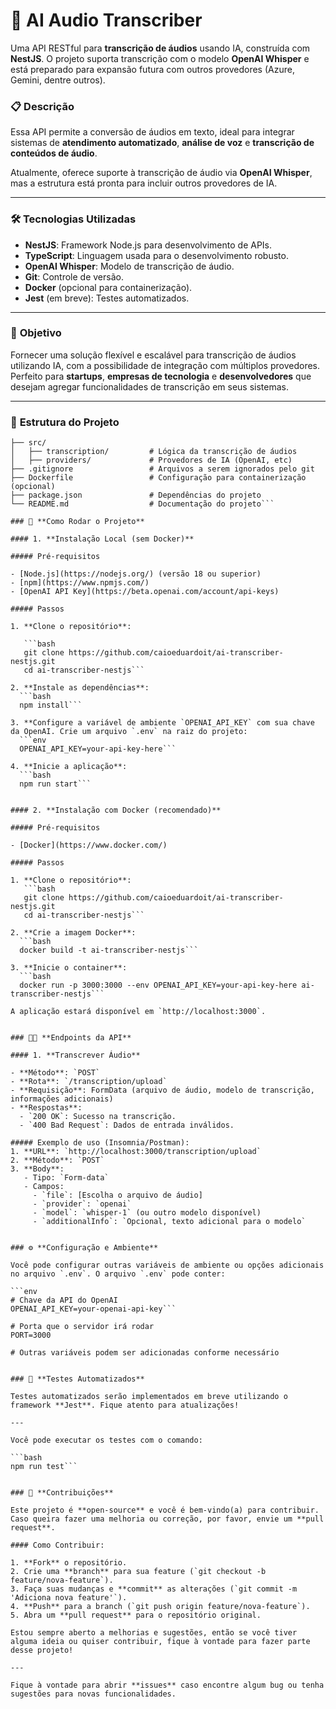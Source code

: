 # 🚀 **AI Audio Transcriber**

Uma API RESTful para **transcrição de áudios** usando IA, construída com **NestJS**. O projeto suporta transcrição com o modelo **OpenAI Whisper** e está preparado para expansão futura com outros provedores (Azure, Gemini, dentre outros).

### 📋 **Descrição**
Essa API permite a conversão de áudios em texto, ideal para integrar sistemas de **atendimento automatizado**, **análise de voz** e **transcrição de conteúdos de áudio**.

Atualmente, oferece suporte à transcrição de áudio via **OpenAI Whisper**, mas a estrutura está pronta para incluir outros provedores de IA.

---

### 🛠️ **Tecnologias Utilizadas**
- **NestJS**: Framework Node.js para desenvolvimento de APIs.
- **TypeScript**: Linguagem usada para o desenvolvimento robusto.
- **OpenAI Whisper**: Modelo de transcrição de áudio.
- **Git**: Controle de versão.
- **Docker** (opcional para containerização).
- **Jest** (em breve): Testes automatizados.

---

### 🎯 **Objetivo**
Fornecer uma solução flexível e escalável para transcrição de áudios utilizando IA, com a possibilidade de integração com múltiplos provedores. Perfeito para **startups**, **empresas de tecnologia** e **desenvolvedores** que desejam agregar funcionalidades de transcrição em seus sistemas.

---

### 📂 **Estrutura do Projeto**
```plaintext
├── src/
│   ├── transcription/         # Lógica da transcrição de áudios
│   ├── providers/             # Provedores de IA (OpenAI, etc)
├── .gitignore                 # Arquivos a serem ignorados pelo git
├── Dockerfile                 # Configuração para containerização (opcional)
├── package.json               # Dependências do projeto
└── README.md                  # Documentação do projeto```

### 🚀 **Como Rodar o Projeto**

#### 1. **Instalação Local (sem Docker)**

##### Pré-requisitos

- [Node.js](https://nodejs.org/) (versão 18 ou superior)
- [npm](https://www.npmjs.com/)
- [OpenAI API Key](https://beta.openai.com/account/api-keys)

##### Passos

1. **Clone o repositório**:

   ```bash
   git clone https://github.com/caioeduardoit/ai-transcriber-nestjs.git
   cd ai-transcriber-nestjs```

2. **Instale as dependências**:
  ```bash
  npm install```

3. **Configure a variável de ambiente `OPENAI_API_KEY` com sua chave da OpenAI. Crie um arquivo `.env` na raiz do projeto:
  ```env
  OPENAI_API_KEY=your-api-key-here```

4. **Inicie a aplicação**:
  ```bash
  npm run start```


#### 2. **Instalação com Docker (recomendado)**

##### Pré-requisitos

- [Docker](https://www.docker.com/)

##### Passos

1. **Clone o repositório**:
   ```bash
   git clone https://github.com/caioeduardoit/ai-transcriber-nestjs.git
   cd ai-transcriber-nestjs```

2. **Crie a imagem Docker**:
  ```bash
  docker build -t ai-transcriber-nestjs```

3. **Inicie o container**:
  ```bash
  docker run -p 3000:3000 --env OPENAI_API_KEY=your-api-key-here ai-transcriber-nestjs```

A aplicação estará disponível em `http://localhost:3000`.


### 🧑‍💻 **Endpoints da API**

#### 1. **Transcrever Áudio**

- **Método**: `POST`
- **Rota**: `/transcription/upload`
- **Requisição**: FormData (arquivo de áudio, modelo de transcrição, informações adicionais)
- **Respostas**:
  - `200 OK`: Sucesso na transcrição.
  - `400 Bad Request`: Dados de entrada inválidos.

##### Exemplo de uso (Insomnia/Postman):
1. **URL**: `http://localhost:3000/transcription/upload`
2. **Método**: `POST`
3. **Body**:
   - Tipo: `Form-data`
   - Campos:
     - `file`: [Escolha o arquivo de áudio]
     - `provider`: `openai`
     - `model`: `whisper-1` (ou outro modelo disponível)
     - `additionalInfo`: `Opcional, texto adicional para o modelo`


### ⚙️ **Configuração e Ambiente**

Você pode configurar outras variáveis de ambiente ou opções adicionais no arquivo `.env`. O arquivo `.env` pode conter:

```env
# Chave da API do OpenAI
OPENAI_API_KEY=your-openai-api-key```

# Porta que o servidor irá rodar
PORT=3000

# Outras variáveis podem ser adicionadas conforme necessário


### 🧪 **Testes Automatizados**

Testes automatizados serão implementados em breve utilizando o framework **Jest**. Fique atento para atualizações!

---

Você pode executar os testes com o comando:

```bash
npm run test```


### 📢 **Contribuições**

Este projeto é **open-source** e você é bem-vindo(a) para contribuir. Caso queira fazer uma melhoria ou correção, por favor, envie um **pull request**.

#### Como Contribuir:

1. **Fork** o repositório.
2. Crie uma **branch** para sua feature (`git checkout -b feature/nova-feature`).
3. Faça suas mudanças e **commit** as alterações (`git commit -m 'Adiciona nova feature'`).
4. **Push** para a branch (`git push origin feature/nova-feature`).
5. Abra um **pull request** para o repositório original.

Estou sempre aberto a melhorias e sugestões, então se você tiver alguma ideia ou quiser contribuir, fique à vontade para fazer parte desse projeto!

---

Fique à vontade para abrir **issues** caso encontre algum bug ou tenha sugestões para novas funcionalidades.
